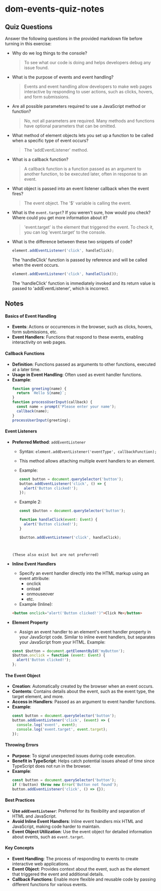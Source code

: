 # dom-events-quiz-notes

## Quiz Questions

Answer the following questions in the provided markdown file before turning in this exercise:

- Why do we log things to the console?

  > To see what our code is doing and helps developers debug any issue found.

- What is the purpose of events and event handling?

  > Events and event handling allow developers to make web pages interactive by responding to user actions, such as clicks, hovers, and form submissions.

- Are all possible parameters required to use a JavaScript method or function?

  > No, not all parameters are required. Many methods and functions have optional parameters that can be omitted.

- What method of element objects lets you set up a function to be called when a specific type of event occurs?

  > The 'addEventListener' method.

- What is a callback function?

  > A callback function is a function passed as an argument to another function, to be executed later, often in response to an event.

- What object is passed into an event listener callback when the event fires?

  > The event object. The '$' variable is calling the event.

- What is the `event.target`? If you weren't sure, how would you check? Where could you get more information about it?

  > 'event.target' is the element that triggered the event. To check it, you can log 'event.target' to the console.

- What is the difference between these two snippets of code?

  ```js
  element.addEventListener('click', handleClick);
  ```

  The 'handleClick' function is passed by reference and will be called when the event occurs.

  ```js
  element.addEventListener('click', handleClick());
  ```

  The 'handleClick' function is immediately invoked and its return value is passed to 'addEventListener', which is incorrect.

## Notes

#### Basics of Event Handling

- **Events**: Actions or occurrences in the browser, such as clicks, hovers, form submissions, etc.
- **Event Handlers**: Functions that respond to these events, enabling interactivity on web pages.

#### Callback Functions

- **Definition**: Functions passed as arguments to other functions, executed at a later time.
- **Usage in Event Handling**: Often used as event handler functions.
- **Example**:
  ```javascript
  function greeting(name) {
    return `Hello ${name}`;
  }
  function processUserInput(callback) {
    const name = prompt('Please enter your name');
    callback(name);
  }
  processUserInput(greeting);
  ```

#### Event Listeners

- **Preferred Method**: `addEventListener`

  - Syntax: `element.addEventListener('eventType', callbackFunction);`
  - This method allows attaching multiple event handlers to an element.
  - Example:
    ```javascript
    const button = document.querySelector('button');
    button.addEventListener('click', () => {
      alert('Button clicked!');
    });
    ```
  - Example 2:

    ```javascript
    const $button = document.querySelector('button');

    function handleClick(event: Event) {
      alert('Button clicked!');
    }

    $button.addEventListener('click', handleClick);
    ```

  ```


  (These also exist but are not preferred)
  ```

- **Inline Event Handlers**
  - Specify an event handler directly into the HTML markup using an event attribute:
    - onclick
    - onload
    - onmouseover
    - etc.
  - Example (Inline):
  ```html
  <button onclick="alert('Button clicked!')">Click Me</button>
  ```
- **Element Property**
  - Assign an event handler to an element's event handler property in your JavaScript code. Similar to inline event handlers, but separates your JavaScript from your HTML.
    Example:
  ```javascript
  const $button = document.getElementById('myButton');
  $button.onclick = function (event: Event) {
    alert('Button clicked!');
  };
  ```

#### The Event Object

- **Creation**: Automatically created by the browser when an event occurs.
- **Contents**: Contains details about the event, such as the event type, the target element, and more.
- **Access in Handlers**: Passed as an argument to event handler functions.
- **Example**:
  ```javascript
  const button = document.querySelector('button');
  button.addEventListener('click', (event) => {
    console.log('event', event);
    console.log('event.target', event.target);
  });
  ```

#### Throwing Errors

- **Purpose**: To signal unexpected issues during code execution.
- **Benefit in TypeScript**: Helps catch potential issues ahead of time since TypeScript does not run in the browser.
- **Example**:
  ```javascript
  const button = document.querySelector('button');
  if (!button) throw new Error('Button not found');
  button.addEventListener('click', () => {});
  ```

#### Best Practices

- **Use `addEventListener`**: Preferred for its flexibility and separation of HTML and JavaScript.
- **Avoid Inline Event Handlers**: Inline event handlers mix HTML and JavaScript, making code harder to maintain.
- **Event Object Utilization**: Use the event object for detailed information about events, such as `event.target`.

#### Key Concepts

- **Event Handling**: The process of responding to events to create interactive web applications.
- **Event Object**: Provides context about the event, such as the element that triggered the event and additional details.
- **Callback Functions**: Enable more flexible and reusable code by passing different functions for various events.
